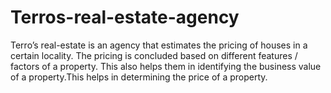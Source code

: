 # Terros-real-estate-agency
Terro’s real-estate is an agency that estimates the pricing of houses in a certain locality. The pricing is concluded based on different features / factors of a property. This also helps them in identifying the business value of a property.This helps in determining the price of a property.
